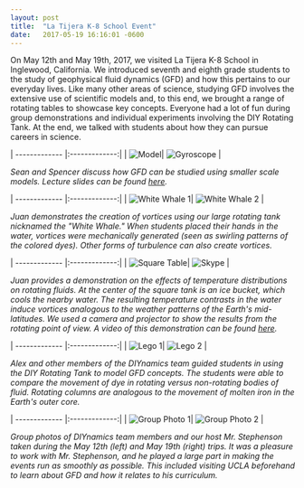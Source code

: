 ```yaml
---
layout: post
title:  "La Tijera K-8 School Event"
date:   2017-05-19 16:16:01 -0600
---
```


On May 12th and May 19th, 2017, we visited La Tijera K-8 School in Inglewood, California. We introduced seventh and eighth grade students to the study of geophysical fluid dynamics (GFD) and how this pertains to our everyday lives. Like many other areas of science, studying GFD involves the extensive use of scientific models and, to this end, we brought a range of rotating tables to showcase key concepts. Everyone had a lot of fun during group demonstrations and individual experiments involving the DIY Rotating Tank. At the end, we talked with students about how they can pursue careers in science.

| ------------- |:-------------:|
| ![Model](./Model.png)| ![Gyroscope](./Gyroscope.png) |

_Sean and Spencer discuss how GFD can be studied using smaller scale models. Lecture slides can be found [here](https://docs.google.com/presentation/d/1ClYEmFAEATzG2iHZ8uqD2pzgEYSqbrYZD0xDRfuADzk/edit?usp=sharing)._

| ------------- |:-------------:|
| ![White Whale 1](./White_Whale_2.png)| ![White Whale 2](./White_Whale_1.png) |

_Juan demonstrates the creation of vortices using our large rotating tank nicknamed the "White Whale." When students placed their hands in the water, vortices were mechanically generated (seen as swirling patterns of the colored dyes). Other forms of turbulence can also create vortices._

| ------------- |:-------------:|
| ![Square Table](./Square.png)| ![Skype](./Skype.png) |

_Juan provides a demonstration on the effects of temperature distributions on rotating fluids. At the center of the square tank is an ice bucket, which cools the nearby water. The resulting temperature contrasts in the water induce vortices analogous to the weather patterns of the Earth's mid-latitudes. We used a camera and projector to show the results from the rotating point of view. A video of this demonstration can be found [here](https://www.youtube.com/watch?v=G26klqKKCmM)._

| ------------- |:-------------:|
| ![Lego 1](./Lego_1.png)| ![Lego 2](./Lego_3.png) |

_Alex and other members of the DIYnamics team guided students in using the DIY Rotating Tank to model GFD concepts. The students were able to compare the movement of dye in rotating versus non-rotating bodies of fluid. Rotating columns are analogous to the movement of molten iron in the Earth's outer core._

| ------------- |:-------------:|
| ![Group Photo 1](./Group_Photo_1.png)| ![Group Photo 2](./Group_Photo_2.png) |

_Group photos of DIYnamics team members and our host Mr. Stephenson taken during the May 12th (left) and May 19th (right) trips. It was a pleasure to work with Mr. Stephenson, and he played a large part in making the events run as smoothly as possible. This included visiting UCLA beforehand to learn about GFD and how it relates to his curriculum._
